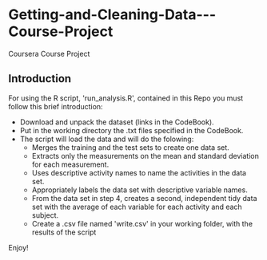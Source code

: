 # Getting-and-Cleaning-Data---Course-Project
Coursera Course Project

## Introduction
For using the R script, 'run_analysis.R', contained in this Repo you must follow this brief introduction:
* Download and unpack the dataset (links in the CodeBook).
* Put in the working directory the .txt files specified in the CodeBook.
* The script will load the data and will do the folowing: 
    * Merges the training and the test sets to create one data set.
    * Extracts only the measurements on the mean and standard deviation for each measurement.
    * Uses descriptive activity names to name the activities in the data set.
    * Appropriately labels the data set with descriptive variable names.
    * From the data set in step 4, creates a second, independent tidy data set with the average of each variable for each activity and each subject.
    * Create a .csv file named 'write.csv' in your working folder, with the results of the script

Enjoy!
